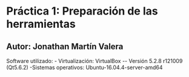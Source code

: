 # Práctica 1: Preparación de las herramientas
## Autor: Jonathan Martín Valera

Software utilizado:
	- Virtualización: VirtualBox -- Versión 5.2.8 r121009 (Qt5.6.2)
	-Sistemas operativos: Ubuntu-16.04.4-server-amd64
	